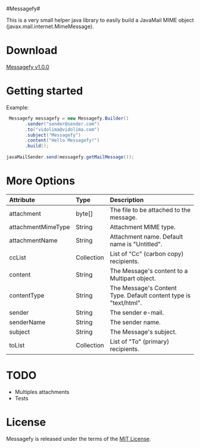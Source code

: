 #Messagefy#

This is a very small helper java library to easily build a JavaMail MIME object (javax.mail.internet.MimeMessage).

# Download
[Messagefy v1.0.0](https://github.com/marcosvidolin/messagefy/releases/download/v1.0.0/messagefy-v1.0.0.jar)

# Getting started

Example:

```java
 Messagefy messagefy = new Messagefy.Builder()
       .sender("sender@sender.com")
       .to("vidolima@vidolima.com")
       .subject("Messagefy")
       .content("Hello Messagefy!")
       .build();
       
javaMailSender.send(messagefy.getMailMessage());
```

# More Options

| Attribute           | Type                 | Description |
| :-------------------| :------------------- | :---------- |
| attachment          | byte[]               | The file to be attached to the message. |  
| attachmentMimeType  | String               | Attachment MIME type. |
| attachmentName      | String               | Attachment name. Default name is "Untitled". |
| ccList              | Collection<String>   | List of "Cc" (carbon copy) recipients. |
| content             | String               | The Message's content to a Multipart object. |
| contentType         | String               | The Message's Content Type. Default content type is "text/html". |
| sender              | String               | The sender e-mail. |
| senderName          | String               | The sender name. |
| subject             | String               | The Message's subject. |
| toList              | Collection<String>   | List of "To" (primary) recipients. |


# TODO
* Multiples attachments
* Tests

# License
Messagefy is released under the terms of the [MIT License](http://opensource.org/licenses/MIT).

